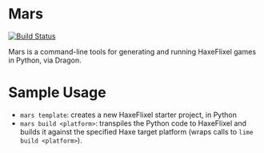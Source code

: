 # Mars

[![Build Status](https://travis-ci.org/nightblade9/mars.svg?branch=master)](https://travis-ci.org/nightblade9/mars)

Mars is a command-line tools for generating and running HaxeFlixel games in Python, via Dragon.

# Sample Usage

- `mars template`: creates a new HaxeFlixel starter project, in Python
- `mars build <platform>`: transpiles the Python code to HaxeFlixel and builds it against the specified Haxe target platform (wraps calls to `lime build <platform>`).

